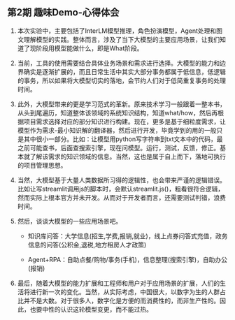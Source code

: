 ## 第2期 趣味Demo-心得体会

  1. 本次实验中，主要包括了InterLM模型推理，角色扮演模型，Agent处理和图文理解模型的实践。整体而言，涉及了当下大模型的主要应用场景，让我们知道了现阶段用模型能做什么，即是What阶段。

     

  2. 当前，工具的使用需要结合具体业务场景和需求进行选择。大模型的能力和边界确实是逐渐扩展的，而且日常生活中其实大部分事务都属于低信息，低逻辑的事务，所以如果将大模型切实的落地，会节约人们对于低简重复事务的处理时间。

     

  3. 此外，大模型带来的更是学习范式的革新。原来技术学习一般跟着一整本书，从头到尾遍历，知道整体该领域的系统知识结构，知道what/how，然后再根据项目需求选择对应的部分知识进行构建。现在，更多是基于细粒度需求，让模型作为需求-最小知识解的翻译器，然后进行开发，毕竟学到的用的一般只是其中很小一部分。比如：让模型用python写字符串到txt文本中的代码，最之前可能查书，后面查搜索引擎，现在问模型。运行，测试，反馈，修正。基本就了解该需求的知识领域的信息。当然，这也是属于自上而下，落地可执行的项目管理思想。

     

  4. 当然，大模型基于大量人类数据所习得的逻辑性，也会带来严谨的逻辑错误。比如让写streamlit调用js的脚本时，会默认streamlit.js()，粗看很符合逻辑，然而实际上根本官方并未开发。从而对于开发者而言，还需要测试判错，浪费时间。

     

  5. 然后，谈谈大模型的一些应用场景吧。
     - 知识库问答：大学信息(招生,学费,报销,就业)，线上点券问答式充值，政务信息的问答(公积金,退税,地方租房人才政策)

     - Agent+RPA：自助点餐/购物/事务(手机)，信息整理(搜索引擎)，自助办公(报销)

       

  6. 最后，随着大模型的能力扩展和工程师和用户对于应用场景的扩展，人们的生活将进行新一次的变化。当然，从实际考虑，中国很大，以数字为生的人群占比并不是大数。对于很多人，数字化是方便的而消费性的，而非生产性的。因此，也要中性的认识这轮模型变更，而不能过热。